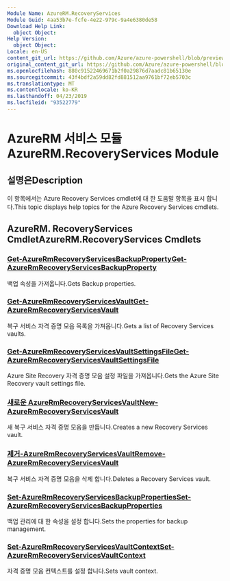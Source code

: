 ```yaml
---
Module Name: AzureRM.RecoveryServices
Module Guid: 4aa53b7e-fcfe-4e22-979c-9a4e6380de58
Download Help Link:
  object Object: 
Help Version:
  object Object: 
Locale: en-US
content_git_url: https://github.com/Azure/azure-powershell/blob/preview/src/ResourceManager/RecoveryServices/Commands.RecoveryServices/help/AzureRM.RecoveryServices.md
original_content_git_url: https://github.com/Azure/azure-powershell/blob/preview/src/ResourceManager/RecoveryServices/Commands.RecoveryServices/help/AzureRM.RecoveryServices.md
ms.openlocfilehash: 880c91522469671b2f0a29876d7aadc81b65130e
ms.sourcegitcommit: 43f4bdf2a59dd82fd881512aa9761bf72eb5703c
ms.translationtype: MT
ms.contentlocale: ko-KR
ms.lasthandoff: 04/23/2019
ms.locfileid: "93522779"
---
```

# <span data-ttu-id="f94d2-101">AzureRM 서비스 모듈</span><span class="sxs-lookup"><span data-stu-id="f94d2-101">AzureRM.RecoveryServices Module</span></span>
## <span data-ttu-id="f94d2-102">설명은</span><span class="sxs-lookup"><span data-stu-id="f94d2-102">Description</span></span>
<span data-ttu-id="f94d2-103">이 항목에서는 Azure Recovery Services cmdlet에 대 한 도움말 항목을 표시 합니다.</span><span class="sxs-lookup"><span data-stu-id="f94d2-103">This topic displays help topics for the Azure Recovery Services cmdlets.</span></span>

## <span data-ttu-id="f94d2-104">AzureRM. RecoveryServices Cmdlet</span><span class="sxs-lookup"><span data-stu-id="f94d2-104">AzureRM.RecoveryServices Cmdlets</span></span>
### [<span data-ttu-id="f94d2-105">Get-AzureRmRecoveryServicesBackupProperty</span><span class="sxs-lookup"><span data-stu-id="f94d2-105">Get-AzureRmRecoveryServicesBackupProperty</span></span>](Get-AzureRmRecoveryServicesBackupProperty.md)
<span data-ttu-id="f94d2-106">백업 속성을 가져옵니다.</span><span class="sxs-lookup"><span data-stu-id="f94d2-106">Gets Backup properties.</span></span>

### [<span data-ttu-id="f94d2-107">Get-AzureRmRecoveryServicesVault</span><span class="sxs-lookup"><span data-stu-id="f94d2-107">Get-AzureRmRecoveryServicesVault</span></span>](Get-AzureRmRecoveryServicesVault.md)
<span data-ttu-id="f94d2-108">복구 서비스 자격 증명 모음 목록을 가져옵니다.</span><span class="sxs-lookup"><span data-stu-id="f94d2-108">Gets a list of Recovery Services vaults.</span></span>

### [<span data-ttu-id="f94d2-109">Get-AzureRmRecoveryServicesVaultSettingsFile</span><span class="sxs-lookup"><span data-stu-id="f94d2-109">Get-AzureRmRecoveryServicesVaultSettingsFile</span></span>](Get-AzureRmRecoveryServicesVaultSettingsFile.md)
<span data-ttu-id="f94d2-110">Azure Site Recovery 자격 증명 모음 설정 파일을 가져옵니다.</span><span class="sxs-lookup"><span data-stu-id="f94d2-110">Gets the Azure Site Recovery vault settings file.</span></span>

### [<span data-ttu-id="f94d2-111">새로운 AzureRmRecoveryServicesVault</span><span class="sxs-lookup"><span data-stu-id="f94d2-111">New-AzureRmRecoveryServicesVault</span></span>](New-AzureRmRecoveryServicesVault.md)
<span data-ttu-id="f94d2-112">새 복구 서비스 자격 증명 모음을 만듭니다.</span><span class="sxs-lookup"><span data-stu-id="f94d2-112">Creates a new Recovery Services vault.</span></span>

### [<span data-ttu-id="f94d2-113">제거-AzureRmRecoveryServicesVault</span><span class="sxs-lookup"><span data-stu-id="f94d2-113">Remove-AzureRmRecoveryServicesVault</span></span>](Remove-AzureRmRecoveryServicesVault.md)
<span data-ttu-id="f94d2-114">복구 서비스 자격 증명 모음을 삭제 합니다.</span><span class="sxs-lookup"><span data-stu-id="f94d2-114">Deletes a Recovery Services vault.</span></span>

### [<span data-ttu-id="f94d2-115">Set-AzureRmRecoveryServicesBackupProperties</span><span class="sxs-lookup"><span data-stu-id="f94d2-115">Set-AzureRmRecoveryServicesBackupProperties</span></span>](Set-AzureRmRecoveryServicesBackupProperties.md)
<span data-ttu-id="f94d2-116">백업 관리에 대 한 속성을 설정 합니다.</span><span class="sxs-lookup"><span data-stu-id="f94d2-116">Sets the properties for backup management.</span></span>

### [<span data-ttu-id="f94d2-117">Set-AzureRmRecoveryServicesVaultContext</span><span class="sxs-lookup"><span data-stu-id="f94d2-117">Set-AzureRmRecoveryServicesVaultContext</span></span>](Set-AzureRmRecoveryServicesVaultContext.md)
<span data-ttu-id="f94d2-118">자격 증명 모음 컨텍스트를 설정 합니다.</span><span class="sxs-lookup"><span data-stu-id="f94d2-118">Sets vault context.</span></span>

